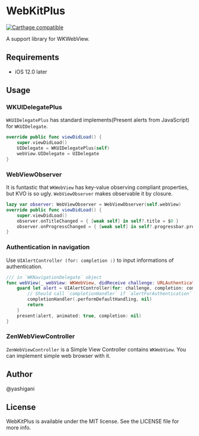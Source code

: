 WebKitPlus
==========

[![Carthage compatible](https://img.shields.io/badge/Carthage-compatible-4BC51D.svg?style=flat)](https://github.com/Carthage/Carthage)

A support library for WKWebView.

## Requirements

- iOS 12.0 later

## Usage

### WKUIDelegatePlus
`WKUIDelegatePlus` has standard implements(Present alerts from JavaScript) for `WKUIDelegate`.

``` swift
override public func viewDidLoad() {
    super.viewDidLoad()
    UIDelegate = WKUIDelegatePlus(self)
    webView.UIDelegate = UIDelegate
}
```

### WebViewObserver
It is funtastic that `WKWebView` has key-value observing compliant properties, but KVO is so ugly. `WebViewObserver` makes observable it by closure.

``` swift
lazy var observer: WebViewObserver = WebViewObserver(self.webView)
override public func viewDidLoad() {
    super.viewDidLoad()
    observer.onTitleChanged = { [weak self] in self?.title = $0 }
    observer.onProgressChanged = { [weak self] in self?.progressbar.progress = $0 }
}
```

### Authentication in navigation
Use `UIAlertController (for: completion :)` to input informations of authentication.

``` swift
/// in `WKNavigationDelegate` object
func webView(_ webView: WKWebView, didReceive challenge: URLAuthenticationChallenge, completionHandler: @escaping (URLSession.AuthChallengeDisposition, URLCredential?) -> Void) {
    guard let alert = UIAlertController(for: challenge, completion: completionHandler) else {
        // Should call `completionHandler` if `alertForAuthentication` return `.None`.
        completionHandler(.performDefaultHandling, nil)
        return
    }
    present(alert, animated: true, completion: nil)
}
```

### ZenWebViewController
`ZenWebViewController` is a Simple View Controller contains `WKWebView`. You can implement simple web browser with it.

## Author
@yashigani

## License
WebKitPlus is available under the MIT license. See the LICENSE file for more info.
